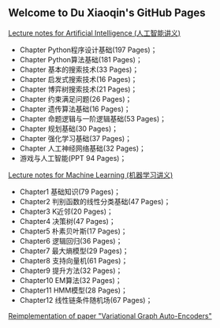 ## Welcome to Du Xiaoqin's GitHub Pages

<a href="https://github.com/duxiaoqin/Lecture-notes-for-Artificial-Intelligence">Lecture notes for Artificial Intelligence (人工智能讲义)</a>
- Chapter Python程序设计基础(197 Pages)；
- Chapter Python算法基础(181 Pages)；
- Chapter 基本的搜索技术(33 Pages)；
- Chapter 启发式搜索技术(16 Pages)；
- Chapter 博弈树搜索技术(21 Pages)；
- Chapter 约束满足问题(26 Pages)；
- Chapter 遗传算法基础(16 Pages)；
- Chapter 命题逻辑与一阶逻辑基础(53 Pages)；
- Chapter 规划基础(30 Pages)；
- Chapter 强化学习基础(37 Pages)；
- Chapter 人工神经网络基础(32 Pages)；
- 游戏与人工智能(PPT 94 Pages)；

<a href="https://github.com/duxiaoqin/Lecture-notes-for-Machine-Learning">Lecture notes for Machine Learning (机器学习讲义)</a>
- Chapter1 基础知识(79 Pages)；
- Chapter2 判别函数的线性分类基础(47 Pages)；
- Chapter3 K近邻(20 Pages)；
- Chapter4 决策树(47 Pages)；
- Chapter5 朴素贝叶斯(17 Pages)；
- Chapter6 逻辑回归(36 Pages)；
- Chapter7 最大熵模型(29 Pages)；
- Chapter8 支持向量机(61 Pages)；
- Chapter9 提升方法(32 Pages)；
- Chapter10 EM算法(32 Pages)；
- Chapter11 HMM模型(28 Pages)；
- Chapter12 线性链条件随机场(67 Pages)；

<a href="https://github.com/duxiaoqin/VGAE">Reimplementation of paper "Variational Graph Auto-Encoders"</a>
